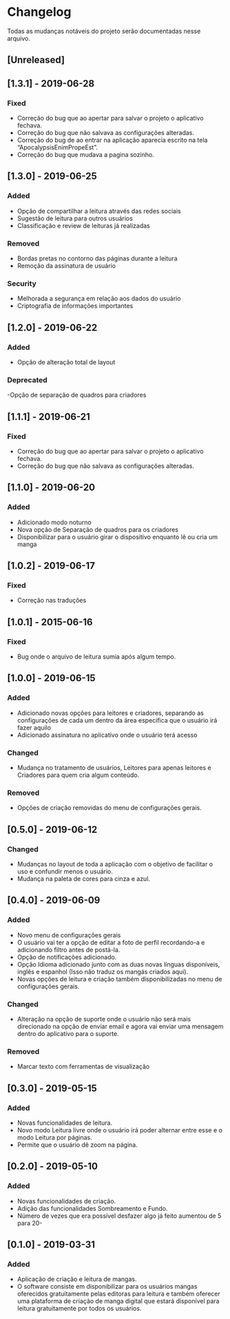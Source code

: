 
# Changelog
Todas as mudanças notáveis do projeto serão documentadas nesse arquivo.

## [Unreleased]

## [1.3.1] - 2019-06-28
### Fixed
- Correção do bug que ao apertar para salvar o projeto o aplicativo fechava.
- Correção do bug que não salvava as configurações alteradas.
- Correção do bug de ao entrar na aplicação aparecia escrito na tela “ApocalypsisEnimPropeEst”.
- Correção do bug que mudava a pagina sozinho.

## [1.3.0] - 2019-06-25
### Added
- Opção de compartilhar a leitura através das redes sociais
- Sugestão de leitura para outros usuários
- Classificação e review de leituras já realizadas

### Removed
- Bordas pretas no contorno das páginas durante a leitura
- Remoção da assinatura de usuário

### Security
- Melhorada a segurança em relação aos dados do usuário
- Criptografia de informações importantes

## [1.2.0] - 2019-06-22
### Added
- Opção de alteração total de layout

### Deprecated
-Opção de separação de quadros para criadores

## [1.1.1] - 2019-06-21
### Fixed
- Correção do bug que ao apertar para salvar o projeto o aplicativo fechava.
- Correção do bug que não salvava as configurações alteradas.

## [1.1.0] - 2019-06-20
### Added
- Adicionado modo noturno
- Nova opção de Separação de quadros para os criadores
- Disponibilizar para o usuário girar o dispositivo enquanto lê ou cria um manga


## [1.0.2] - 2019-06-17

### Fixed
- Correção nas traduções

## [1.0.1] - 2015-06-16
### Fixed
- Bug onde o arquivo de leitura sumia após algum tempo.


## [1.0.0] - 2019-06-15
### Added
- Adicionado novas opções para leitores e criadores, separando as configurações de cada um dentro da área especifica que o usuário irá fazer aquilo
- Adicionado assinatura no aplicativo onde o usuário terá acesso

### Changed
- Mudança no tratamento de usuários, Leitores para apenas leitores e Criadores para quem cria algum conteúdo.

### Removed
- Opções de criação removidas do menu de configurações gerais.

## [0.5.0] - 2019-06-12
### Changed
- Mudanças no layout de toda a aplicação com o objetivo de facilitar o uso e confundir menos o usuário.
- Mudança na paleta de cores para cinza e azul.

## [0.4.0] - 2019-06-09
### Added
- Novo menu de configurações gerais
- O usuário vai ter a opção de editar a foto de perfil recordando-a e adicionando filtro antes de postá-la.
- Opção de notificações adicionado.
- Opção Idioma adicionado junto com as duas novas línguas disponíveis, inglês e espanhol (Isso não traduz os mangás criados aqui).
- Novas opções de leitura e criação também disponibilizadas no menu de configurações gerais.

### Changed
- Alteração na opção de suporte onde o usuário não será mais direcionado na opção de enviar email e agora vai enviar uma mensagem dentro do aplicativo para o suporte.

### Removed
- Marcar texto com ferramentas de visualização

## [0.3.0] - 2019-05-15
### Added
- Novas funcionalidades de leitura.
- Novo modo Leitura livre onde o usuário irá poder alternar entre esse e o modo Leitura por páginas.
- Permite que o usuário dê zoom na página.

## [0.2.0] - 2019-05-10
### Added
- Novas funcionalidades de criação.
- Adição das funcionalidades Sombreamento e Fundo.
- Número de vezes que era possível desfazer algo já feito aumentou de 5 para 20- 

## [0.1.0] - 2019-03-31
### Added
- Aplicação de criação e leitura de mangas.
- O software consiste em disponibilizar para os usuários mangas oferecidos gratuitamente pelas editoras para 	leitura e também oferecer uma plataforma de criação de manga digital que estará disponível para leitura gratuitamente por todos os usuários.


  

